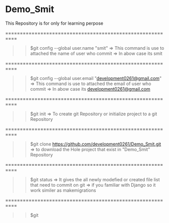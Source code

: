 # Demo_Smit
This Repository is for only for learning perpose 

==========================================================
>> $git config --global user.name "smit"
=> This command is use to attached the name of user who 
   commit
=> In abow case its smit

==========================================================
>> $git config --global user.email "development0261@gmail.com"
=> This command is use to attached the email of user who 
   commit
=> In abow case its development0261@gmail.com

==========================================================
>> $git init
=> To create git Repository or initialize project to a git Repository

==========================================================
>> $git clone https://github.com/development0261/Demo_Smit.git
=> to download the Hole project that exist in "Demo_Smit" Repository

==========================================================
>> $git status
=> It gives the all newly modefied or created file list 
   that need to commit on git
=> if you familiar with Django so it work similer as 
   makemigrations

==========================================================
>> $git
